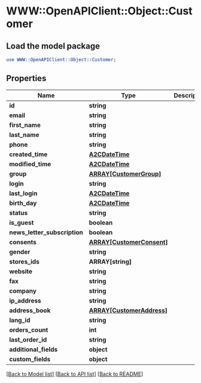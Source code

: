 # WWW::OpenAPIClient::Object::Customer

## Load the model package
```perl
use WWW::OpenAPIClient::Object::Customer;
```

## Properties
Name | Type | Description | Notes
------------ | ------------- | ------------- | -------------
**id** | **string** |  | [optional] 
**email** | **string** |  | [optional] 
**first_name** | **string** |  | [optional] 
**last_name** | **string** |  | [optional] 
**phone** | **string** |  | [optional] 
**created_time** | [**A2CDateTime**](A2CDateTime.md) |  | [optional] 
**modified_time** | [**A2CDateTime**](A2CDateTime.md) |  | [optional] 
**group** | [**ARRAY[CustomerGroup]**](CustomerGroup.md) |  | [optional] 
**login** | **string** |  | [optional] 
**last_login** | [**A2CDateTime**](A2CDateTime.md) |  | [optional] 
**birth_day** | [**A2CDateTime**](A2CDateTime.md) |  | [optional] 
**status** | **string** |  | [optional] 
**is_guest** | **boolean** |  | [optional] 
**news_letter_subscription** | **boolean** |  | [optional] 
**consents** | [**ARRAY[CustomerConsent]**](CustomerConsent.md) |  | [optional] 
**gender** | **string** |  | [optional] 
**stores_ids** | **ARRAY[string]** |  | [optional] 
**website** | **string** |  | [optional] 
**fax** | **string** |  | [optional] 
**company** | **string** |  | [optional] 
**ip_address** | **string** |  | [optional] 
**address_book** | [**ARRAY[CustomerAddress]**](CustomerAddress.md) |  | [optional] 
**lang_id** | **string** |  | [optional] 
**orders_count** | **int** |  | [optional] 
**last_order_id** | **string** |  | [optional] 
**additional_fields** | **object** |  | [optional] 
**custom_fields** | **object** |  | [optional] 

[[Back to Model list]](../README.md#documentation-for-models) [[Back to API list]](../README.md#documentation-for-api-endpoints) [[Back to README]](../README.md)


